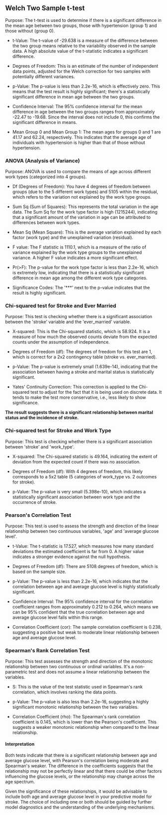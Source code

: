 ## Welch Two Sample t-test
Purpose: The t-test is used to determine if there is a significant difference in the mean age between two groups, those with hypertension (group 1) and those without (group 0).

- t-Value: The t-value of -29.638 is a measure of the difference between the two group means relative to the variability observed in the sample data. A high absolute value of the t-statistic indicates a significant difference.

- Degrees of Freedom: This is an estimate of the number of independent data points, adjusted for the Welch correction for two samples with potentially different variances.

- p-Value: The p-value is less than 2.2e-16, which is effectively zero. This means that the test result is highly significant; there's a statistically significant difference in mean age between the two groups.

- Confidence Interval: The 95% confidence interval for the mean difference in age between the two groups ranges from approximately -22.47 to -19.68. Since the interval does not include 0, this confirms the significant difference in means.

- Mean Group 0 and Mean Group 1: The mean ages for groups 0 and 1 are 41.17 and 62.24, respectively. This indicates that the average age of individuals with hypertension is higher than that of those without hypertension.

### ANOVA (Analysis of Variance)
Purpose: ANOVA is used to compare the means of age across different work types (categorized into 4 groups).

- Df (Degrees of Freedom): You have 4 degrees of freedom between groups (due to the 5 different work types) and 5105 within the residual, which refers to the variation not explained by the work type groups.

- Sum Sq (Sum of Squares): This represents the total variation in the age data. The Sum Sq for the work type factor is high (1215244), indicating that a significant amount of the variation in age can be attributed to differences between work types.

- Mean Sq (Mean Square): This is the average variation explained by each factor (work type) and the unexplained variation (residual).

- F value: The F statistic is 1110.1, which is a measure of the ratio of variance explained by the work type groups to the unexplained variance. A higher F value indicates a more significant effect.

- Pr(>F): The p-value for the work type factor is less than 2.2e-16, which is extremely low, indicating that there is a statistically significant difference in mean age among the different work type categories.

- Significance Codes: The '***' next to the p-value indicates that the result is highly significant. 

### Chi-squared test for Stroke and Ever Married
Purpose: This test is checking whether there is a significant association between the 'stroke' variable and the 'ever_married' variable.

- X-squared: This is the Chi-squared statistic, which is 58.924. It is a measure of how much the observed counts deviate from the expected counts under the assumption of independence.

- Degrees of Freedom (df): The degrees of freedom for this test are 1, which is correct for a 2x2 contingency table (stroke vs. ever_married).

- p-Value: The p-value is extremely small (1.639e-14), indicating that the association between having a stroke and marital status is statistically significant.

- Yates' Continuity Correction: This correction is applied to the Chi-squared test to adjust for the fact that it is being used on discrete data. It tends to make the test more conservative, i.e., less likely to show significance.

**The result suggests there is a significant relationship between marital status and the incidence of stroke.**

### Chi-squared test for Stroke and Work Type
Purpose: This test is checking whether there is a significant association between 'stroke' and 'work_type'.

- X-squared: The Chi-squared statistic is 49.164, indicating the extent of deviation from the expected count if there was no association.

- Degrees of Freedom (df): With 4 degrees of freedom, this likely corresponds to a 5x2 table (5 categories of work_type vs. 2 outcomes for stroke).

- p-Value: The p-value is very small (5.398e-10), which indicates a statistically significant association between work type and the occurrence of stroke.

### Pearson's Correlation Test
Purpose: This test is used to assess the strength and direction of the linear relationship between two continuous variables, 'age' and 'average glucose level'.

- t-Value: The t-statistic is 17.527, which measures how many standard deviations the estimated coefficient is far from 0. A higher value indicates a stronger evidence against the null hypothesis.

- Degrees of Freedom (df): There are 5108 degrees of freedom, which is based on the sample size.

- p-Value: The p-value is less than 2.2e-16, which indicates that the correlation between age and average glucose level is highly statistically significant.

- Confidence Interval: The 95% confidence interval for the correlation coefficient ranges from approximately 0.212 to 0.264, which means we can be 95% confident that the true correlation between age and average glucose level falls within this range.

- Correlation Coefficient (cor): The sample correlation coefficient is 0.238, suggesting a positive but weak to moderate linear relationship between age and average glucose level.

### Spearman's Rank Correlation Test
Purpose: This test assesses the strength and direction of the monotonic relationship between two continuous or ordinal variables. It's a non-parametric test and does not assume a linear relationship between the variables.

- S: This is the value of the test statistic used in Spearman's rank correlation, which involves ranking the data points.

- p-Value: The p-value is also less than 2.2e-16, suggesting a highly significant monotonic relationship between the two variables.

- Correlation Coefficient (rho): The Spearman's rank correlation coefficient is 0.145, which is lower than the Pearson's coefficient. This suggests a weaker monotonic relationship when compared to the linear relationship.

#### Interpretation
Both tests indicate that there is a significant relationship between age and average glucose level, with Pearson's correlation being moderate and Spearman's weaker. The difference in the coefficients suggests that the relationship may not be perfectly linear and that there could be other factors influencing the glucose levels, or the relationship may change across the age spectrum.

Given the significance of these relationships, it would be advisable to include both age and average glucose level in your predictive model for stroke. The choice of including one or both should be guided by further model diagnostics and the understanding of the underlying mechanisms.

